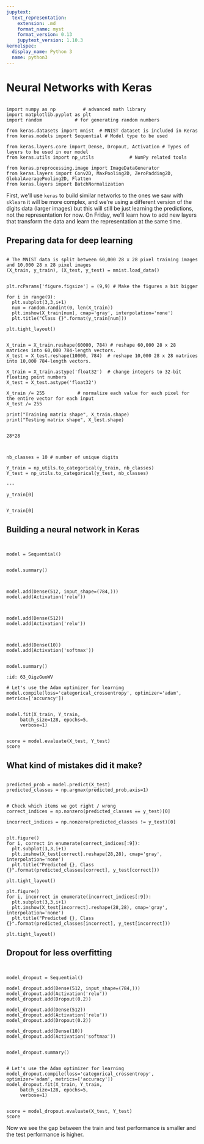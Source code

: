 ```yaml
---
jupytext:
  text_representation:
    extension: .md
    format_name: myst
    format_version: 0.13
    jupytext_version: 1.10.3
kernelspec:
  display_name: Python 3
  name: python3
---
```


# Neural Networks with Keras
```{code-cell}

import numpy as np          # advanced math library
import matplotlib.pyplot as plt   
import random            # for generating random numbers

from keras.datasets import mnist  # MNIST dataset is included in Keras  
from keras.models import Sequential # Model type to be used

from keras.layers.core import Dense, Dropout, Activation # Types of layers to be used in our model
from keras.utils import np_utils             # NumPy related tools

from keras.preprocessing.image import ImageDataGenerator
from keras.layers import Conv2D, MaxPooling2D, ZeroPadding2D, GlobalAveragePooling2D, Flatten
from keras.layers import BatchNormalization
```

First, we'll use `keras` to build similar networks to the ones we saw with `sklearn`
it will be more complex, and we're using a different version of the digits data
(larger images) but this will still be just learning the predictions, not the
representation for now.  On Friday, we'll learn how to add new layers that
transform the data and learn the representation at the same time.

## Preparing data for deep learning
```{code-cell}

# The MNIST data is split between 60,000 28 x 28 pixel training images and 10,000 28 x 28 pixel images
(X_train, y_train), (X_test, y_test) = mnist.load_data()
```

```{code-cell}

plt.rcParams['figure.figsize'] = (9,9) # Make the figures a bit bigger

for i in range(9):
  plt.subplot(3,3,i+1)
  num = random.randint(0, len(X_train))
  plt.imshow(X_train[num], cmap='gray', interpolation='none')
  plt.title("Class {}".format(y_train[num]))

plt.tight_layout()
```

```{code-cell}

X_train = X_train.reshape(60000, 784) # reshape 60,000 28 x 28 matrices into 60,000 784-length vectors.
X_test = X_test.reshape(10000, 784)  # reshape 10,000 28 x 28 matrices into 10,000 784-length vectors.

X_train = X_train.astype('float32')  # change integers to 32-bit floating point numbers
X_test = X_test.astype('float32')

X_train /= 255            # normalize each value for each pixel for the entire vector for each input
X_test /= 255

print("Training matrix shape", X_train.shape)
print("Testing matrix shape", X_test.shape)
```

```{code-cell}

28*28
```

```{code-cell}


nb_classes = 10 # number of unique digits

Y_train = np_utils.to_categorical(y_train, nb_classes)
Y_test = np_utils.to_categorical(y_test, nb_classes)
```

```{code-cell}
---

y_train[0]
```

```{code-cell}

Y_train[0]
```

## Building a neural network in Keras

```{code-cell}


model = Sequential()
```

```{code-cell}

model.summary()
```

```{code-cell}


model.add(Dense(512, input_shape=(784,)))
model.add(Activation('relu'))
```

```{code-cell}


model.add(Dense(512))
model.add(Activation('relu'))
```

```{code-cell}


model.add(Dense(10))
model.add(Activation('softmax'))
```

```{code-cell}

model.summary()
```

```{code-cell}
:id: 63_OigzGuoWV

# Let's use the Adam optimizer for learning
model.compile(loss='categorical_crossentropy', optimizer='adam', metrics=['accuracy'])
```

```{code-cell}

model.fit(X_train, Y_train,
     batch_size=128, epochs=5,
     verbose=1)
```

```{code-cell}

score = model.evaluate(X_test, Y_test)
score
```

## What kind of mistakes did it make?

```{code-cell}

predicted_prob = model.predict(X_test)
predicted_classes = np.argmax(predicted_prob,axis=1)


# Check which items we got right / wrong
correct_indices = np.nonzero(predicted_classes == y_test)[0]

incorrect_indices = np.nonzero(predicted_classes != y_test)[0]


plt.figure()
for i, correct in enumerate(correct_indices[:9]):
  plt.subplot(3,3,i+1)
  plt.imshow(X_test[correct].reshape(28,28), cmap='gray', interpolation='none')
  plt.title("Predicted {}, Class {}".format(predicted_classes[correct], y_test[correct]))

plt.tight_layout()

plt.figure()
for i, incorrect in enumerate(incorrect_indices[:9]):
  plt.subplot(3,3,i+1)
  plt.imshow(X_test[incorrect].reshape(28,28), cmap='gray', interpolation='none')
  plt.title("Predicted {}, Class {}".format(predicted_classes[incorrect], y_test[incorrect]))

plt.tight_layout()
```


## Dropout for less overfitting

```{code-cell}


model_dropout = Sequential()

model_dropout.add(Dense(512, input_shape=(784,)))
model_dropout.add(Activation('relu'))
model_dropout.add(Dropout(0.2))

model_dropout.add(Dense(512))
model_dropout.add(Activation('relu'))
model_dropout.add(Dropout(0.2))

model_dropout.add(Dense(10))
model_dropout.add(Activation('softmax'))
```

```{code-cell}

model_dropout.summary()
```

```{code-cell}

# Let's use the Adam optimizer for learning
model_dropout.compile(loss='categorical_crossentropy', optimizer='adam', metrics=['accuracy'])
model_dropout.fit(X_train, Y_train,
     batch_size=128, epochs=5,
     verbose=1)
```

```{code-cell}

score = model_dropout.evaluate(X_test, Y_test)
score
```

Now we see the gap between the train and test performance is smaller and the
test performance is higher.
